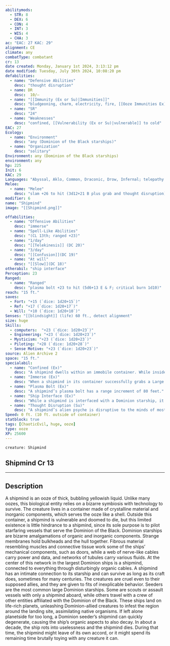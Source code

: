 ```yaml
---
abilitymods:
  - STR: 8
  - DEX: 6
  - CON: 4
  - INT: 3
  - WIS: 4
  - CHA: 3 
ac: "EAC: 27 KAC: 29" 
alignment: CE
climate: any
combatType: combatant
cr: 13
date created: Monday, January 1st 2024, 3:13:12 pm
date modified: Tuesday, July 30th 2024, 10:08:20 pm
defabilities:
  - name: "Defensive Abilities"
    desc: "thought disruption"
  - name: DR
    desc:  10/—
  - name: "[[Immunity (Ex or Su)|Immunities]]"
    desc: "bludgeoning, charm, electricity, fire, [[Ooze Immunities Ex]]"
  - name: "SR"
    desc: "24"
  - name: "Weaknesses"
    desc: "confined, [[Vulnerability (Ex or Su)|vulnerable]] to cold"
EAC: 27
Ecology:
  - name: "Environment"
    desc: "any (Dominion of the Black starships)"
  - name: "Organization"
    desc: "solitary"
Environment: any (Dominion of the Black starships)
environment: any
hp: 225
Init: 6
KAC: 29
Languages: "Abyssal, Aklo, Common, Draconic, Drow, Infernal; telepathy 60 ft."
Melee:
  - name: "Melee"
    desc: "slam +26 to hit (3d12+21 B plus grab and thought disruption)"
modifier: 6
name: "Shipmind"
image: "[[Shipmind.png]]"

offabilities:
  - name: "Offensive Abilities"
    desc: "immerse"
  - name: "Spell-Like Abilities"
    desc: "(CL 13th; ranged +23)"
  - name: "1/day"
    desc: "[[Telekinesis]] (DC 20)"
  - name: "3/day"
    desc: "[[Confusion]](DC 19)"
  - name: "At will"
    desc: "[[Slow]](DC 18)"
otherabil: "ship interface"
Perception: 23
Ranged:
  - name: "Ranged"
    desc: "plasma bolt +23 to hit (5d6+13 E & F; critical burn 1d10)"
reach: "15 ft."
saves:
  - Fort: "+15 (`dice: 1d20+15`)"
  - Ref: "+17 (`dice: 1d20+17`)"
  - Will: "+10 (`dice: 1d20+10`)" 
Senses: "[[blindsight]] (life) 60 ft., detect alignment"
size: huge
Skills:
  - computers:  "+23 (`dice: 1d20+23`)"
  - Engineering: "+23 (`dice: 1d20+23`)"
  - Mysticism: "+23 (`dice: 1d20+23`)"
  - Piloting: "+28 (`dice: 1d20+28`)"
  - Sense Motive: "+23 (`dice: 1d20+23`)" 
source: Alien Archive 2 
space: "15 ft."
specialabil:
  - name: "Confined (Ex)"
    desc: "A shipmind dwells within an immobile container. While inside its container, a shipmind has a speed of 0 feet. When it leaves its container, it gains a speed of 10 feet and takes a –10 penalty to AC. A shipmind can live outside of its container for 1 hour without consequences, but at the start of each subsequent hour, it gains 1 negative level as it slowly dissolves. This process can be reversed only if the shipmind returns to its container, where the shipmind can then remove 1 negative level per hour. The container has hardness 10 and 60 Hit Points, and a creature that targets the container with a melee or ranged weapon attack automatically hits it. The crystalline nature of the container makes it vulnerable to sonic damage. A shipmind in a container that has the broken condition takes a –5 penalty to AC."
  - name: "Immerse (Ex)"
    desc: "When a shipmind in its container successfully grabs a Large or smaller target with one of its slam attacks and pins the target, it can drag that target into its body as a swift action, dealing 6d6 damage (fortitude DC 19 half), half of which is electricity and half of which is fire, and subjecting the target to thought disruption. A creature that remains immersed takes this damage again at the start of each of the shipmind’s turns. In addition, an immersed creature without environmental protections is in danger of suffocating. A creature can attempt Acrobatics: checks to escape immersion as if escaping from being pinned, gaining a +5 circumstance bonus if the shipmind’s container has the broken condition."
  - name: "Plasma Bolt (Ex)"
    desc: "A shipmind’s plasma bolt has a range increment of 80 feet."
  - name: "Ship Interface (Ex)"
    desc: "While a shipmind is interfaced with a Dominion starship, it can observe events anywhere within the vessel, as well as within 90 feet of its exterior hull, as if using clairaudience/clairvoyance for as long as the shipmind concentrates. The shipmind’s detect alignment works through its remote sensor at the same range. While concentrating on an area, the shipmind can activate ship systems in that area as a swift action. In addition, the shipmind can converse with creatures in the area by vibrating the walls (or the hull while in atmosphere). In addition, during starship combat in a Dominion ship with which it is interfaced, a shipmind can take up to 5 crew actions, none of which can be captain actions."
  - name: "Thought Disruption (Su)"
    desc: "A shipmind’s alien psyche is disruptive to the minds of most other life-forms. A creature that touches or is hit by the ooze must succeed at a DC 19 Will saving throw or take 1d4 Wisdom damage. This is a mind-affecting effect."
Speed: 0 ft. (10 ft. outside of container) 
statblock: true
tags: [ChaoticEvil, huge, ooze]
type: ooze
XP: 25600 
---
```


```statblock
creature: Shipmind
```

## Shipmind Cr 13

---

## Description

A shipmind is an ooze of thick, bubbling yellowish liquid. Unlike many oozes, this biological entity relies on a bizarre symbiosis with technology to survive. The creature lives in a container made of crystalline material and inorganic components, which serves the ooze like a shell. Outside this container, a shipmind is vulnerable and doomed to die, but this limited existence is little hindrance to a shipmind, since its sole purpose is to pilot starfaring vessels that serve the Dominion of the Black.
Dominion starships are bizarre amalgamations of organic and inorganic components. Strange membranes hold bulkheads and the hull together. Fibrous material resembling muscles and connective tissue work some of the ships’ mechanical components, such as doors, while a web of nerve-like cables carry power and data, and networks of tubules carry various fluids. At the center of this network in the largest Dominion ships is a shipmind, connected to everything through disturbingly organic cables.
A shipmind has an intimate connection to its starship and can survive as long as its craft does, sometimes for many centuries. The creatures are cruel even to their supposed allies, and they are given to fits of inexplicable behavior.
Seeders are the most common large Dominion starships. Some are scouts or assault vessels with only a shipmind aboard, while others travel with a crew of other entities affiliated with the Dominion of the Black. These ships land on life-rich planets, unleashing Dominion-allied creatures to infest the region around the landing site, assimilating native organisms.
If left alone planetside for too long, a Dominion seeder’s shipmind can quickly degenerate, causing the ship’s organic aspects to also decay. In about a decade, the ship rots into uselessness and the shipmind dies. During that time, the shipmind might leave of its own accord, or it might spend its remaining time brutally toying with any creature it can.
